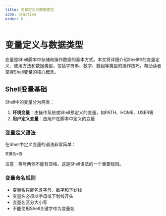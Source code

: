 ```yaml
---
title: 变量定义与数据类型
icon: practice
order: 6
---
```


# 变量定义与数据类型

变量是Shell脚本中存储和操作数据的基本方式。本文将详细介绍Shell中的变量定义、使用方法和数据类型，包括字符串、数字、数组等类型的操作技巧，帮助读者掌握Shell变量的核心概念。

## Shell变量基础

Shell中的变量分为两类：

1. **环境变量**：由操作系统或Shell预定义的变量，如PATH、HOME、USER等
2. **用户定义变量**：由用户在脚本中定义的变量

### 变量定义语法

在Shell中定义变量的语法非常简单：

```bash
变量名=值
```

注意：等号两侧不能有空格，这是Shell语法的一个重要规则。

### 变量命名规则

- 变量名只能包含字母、数字和下划线
- 变量名必须以字母或下划线开头
- 变量名区分大小写
- 不能使用Shell关键字作为变量名
